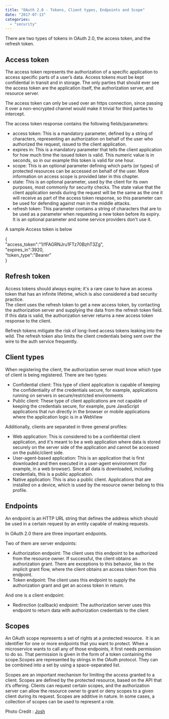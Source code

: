 ```yaml
---
title: "OAuth 2.0 - Tokens, Client types, Endpoints and Scope"
date: "2017-07-13"
categories: 
  - "security"
---
```


There are two types of tokens in OAuth 2.0, the access token, and the refresh token.

## Access token

The access token represents the authorization of a specific application to access specific parts of a user’s data. Access tokens must be kept confidential in transit and in storage. The only parties that should ever see the access token are the application itself, the authorization server, and resource server.

The access token can only be used over an https connection, since passing it over a non-encrypted channel would make it trivial for third parties to intercept.

The access token response contains the following fields/parameters:

- access token: This is a mandatory parameter, defined by a string of characters, representing an authorization on behalf of the user who authorized the request, issued to the client application.
- expires in: This is a mandatory parameter that tells the client application for how much time the issued token is valid. This numeric value is in seconds, so in our example this token is valid for one hour.
- scope: This is an optional parameter defining which parts (or types) of protected resources can be accessed on behalf of the user. More information on access scope is provided later in this chapter.
- state: This is an optional parameter, used by the client for its own purposes, most commonly for security checks. The state value that the client application sends during the request will be the same as the one it will receive as part of the access token response, so this parameter can be used for defending against man in the middle attacks.
- refresh token: This parameter contains a string of characters that are to be used as a parameter when requesting a new token before its expiry. It is an optional parameter and some service providers don't use it.

A sample Access token is below

{  
"access\_token":"1/fFAGRNJru1FTz70BzhT3Zg",  
"expires\_in":3920,  
"token\_type":"Bearer"  
}

## Refresh token

Access tokens should always expire; it's a rare case to have an access token that has an infinite lifetime, which is also considered a bad security practice.  
The client uses the refresh token to get a new access token, by contacting the authorization server and supplying the data from the refresh token field. If this data is valid, the authorization server returns a new access token response to the client.

Refresh tokens mitigate the risk of long-lived access tokens leaking into the wild. The refresh token also limits the client credentials being sent over the wire to the auth service frequently.

## Client types

When registering the client, the authorization server must know which type of client is being registered. There are two types:

- Confidential client: This type of client application is capable of keeping the confidentiality of the credentials secure, for example, applications running on servers in secure/restricted environments
- Public client: These type of client applications are not capable of keeping the credentials secure, for example, pure JavaScript applications that run directly in the browser or mobile applications where the application logic is in a WebView

Additionally, clients are separated in three general profiles:

- Web application: This is considered to be a confidential client application, and it's meant to be a web application where data is stored securely on the server side of the application and cannot be accessed on the public/client side.
- User-agent-based application: This is an application that is first downloaded and then executed in a user-agent environment (for example, in a web browser). Since all data is downloaded, including credentials, this is a public application.
- Native application: This is also a public client. Applications that are installed on a device, which is used by the resource owner belong to this profile.

## Endpoints

An endpoint is an HTTP URL string that defines the address which should be used in a certain request by an entity capable of making requests.

In OAuth 2.0 there are three important endpoints.

Two of them are server endpoints:

- Authorization endpoint: The client uses this endpoint to be authorized from the resource owner. If successful, the client obtains an authorization grant. There are exceptions to this behavior, like in the implicit grant flow, where the client obtains an access token from this endpoint.
- Token endpoint: The client uses this endpoint to supply the authorization grant and get an access token in return.

And one is a client endpoint:

- Redirection (callback) endpoint: The authorization server uses this endpoint to return data with authorization credentials to the client

## Scopes

An OAuth scope represents a set of rights at a protected resource.  It is an identifier for one or more endpoints that you want to protect. When a microservice wants to call any of those endpoints, it first needs permission to do so. That permission is given in the form of a token containing the scope.Scopes are represented by strings in the OAuth protocol. They can be combined into a set by using a space-separated list.

Scopes are an important mechanism for limiting the access granted to a client. Scopes are defined by the protected resource, based on the API that it’s offering. Clients can request certain scopes, and the authorization server can allow the resource owner to grant or deny scopes to a given client during its request. Scopes are additive in nature. In some cases, a collection of scopes can be used to represent a role.

Photo Credit : [Josh](https://unsplash.com/@joshlikesdesign)
